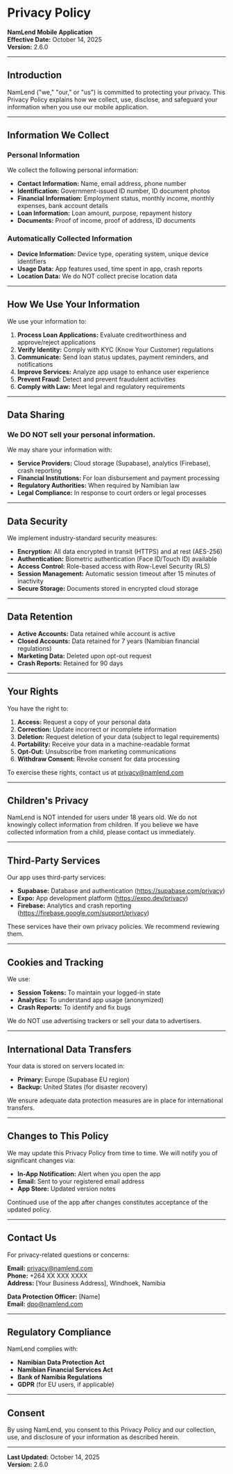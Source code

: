 # Privacy Policy
**NamLend Mobile Application**  
**Effective Date:** October 14, 2025  
**Version:** 2.6.0

---

## Introduction

NamLend ("we," "our," or "us") is committed to protecting your privacy. This Privacy Policy explains how we collect, use, disclose, and safeguard your information when you use our mobile application.

---

## Information We Collect

### Personal Information
We collect the following personal information:

- **Contact Information:** Name, email address, phone number
- **Identification:** Government-issued ID number, ID document photos
- **Financial Information:** Employment status, monthly income, monthly expenses, bank account details
- **Loan Information:** Loan amount, purpose, repayment history
- **Documents:** Proof of income, proof of address, ID documents

### Automatically Collected Information
- **Device Information:** Device type, operating system, unique device identifiers
- **Usage Data:** App features used, time spent in app, crash reports
- **Location Data:** We do NOT collect precise location data

---

## How We Use Your Information

We use your information to:

1. **Process Loan Applications:** Evaluate creditworthiness and approve/reject applications
2. **Verify Identity:** Comply with KYC (Know Your Customer) regulations
3. **Communicate:** Send loan status updates, payment reminders, and notifications
4. **Improve Services:** Analyze app usage to enhance user experience
5. **Prevent Fraud:** Detect and prevent fraudulent activities
6. **Comply with Law:** Meet legal and regulatory requirements

---

## Data Sharing

### We DO NOT sell your personal information.

We may share your information with:

- **Service Providers:** Cloud storage (Supabase), analytics (Firebase), crash reporting
- **Financial Institutions:** For loan disbursement and payment processing
- **Regulatory Authorities:** When required by Namibian law
- **Legal Compliance:** In response to court orders or legal processes

---

## Data Security

We implement industry-standard security measures:

- **Encryption:** All data encrypted in transit (HTTPS) and at rest (AES-256)
- **Authentication:** Biometric authentication (Face ID/Touch ID) available
- **Access Control:** Role-based access with Row-Level Security (RLS)
- **Session Management:** Automatic session timeout after 15 minutes of inactivity
- **Secure Storage:** Documents stored in encrypted cloud storage

---

## Data Retention

- **Active Accounts:** Data retained while account is active
- **Closed Accounts:** Data retained for 7 years (Namibian financial regulations)
- **Marketing Data:** Deleted upon opt-out request
- **Crash Reports:** Retained for 90 days

---

## Your Rights

You have the right to:

1. **Access:** Request a copy of your personal data
2. **Correction:** Update incorrect or incomplete information
3. **Deletion:** Request deletion of your data (subject to legal requirements)
4. **Portability:** Receive your data in a machine-readable format
5. **Opt-Out:** Unsubscribe from marketing communications
6. **Withdraw Consent:** Revoke consent for data processing

To exercise these rights, contact us at privacy@namlend.com

---

## Children's Privacy

NamLend is NOT intended for users under 18 years old. We do not knowingly collect information from children. If you believe we have collected information from a child, please contact us immediately.

---

## Third-Party Services

Our app uses third-party services:

- **Supabase:** Database and authentication (https://supabase.com/privacy)
- **Expo:** App development platform (https://expo.dev/privacy)
- **Firebase:** Analytics and crash reporting (https://firebase.google.com/support/privacy)

These services have their own privacy policies. We recommend reviewing them.

---

## Cookies and Tracking

We use:

- **Session Tokens:** To maintain your logged-in state
- **Analytics:** To understand app usage (anonymized)
- **Crash Reports:** To identify and fix bugs

We do NOT use advertising trackers or sell your data to advertisers.

---

## International Data Transfers

Your data is stored on servers located in:

- **Primary:** Europe (Supabase EU region)
- **Backup:** United States (for disaster recovery)

We ensure adequate data protection measures are in place for international transfers.

---

## Changes to This Policy

We may update this Privacy Policy from time to time. We will notify you of significant changes via:

- **In-App Notification:** Alert when you open the app
- **Email:** Sent to your registered email address
- **App Store:** Updated version notes

Continued use of the app after changes constitutes acceptance of the updated policy.

---

## Contact Us

For privacy-related questions or concerns:

**Email:** privacy@namlend.com  
**Phone:** +264 XX XXX XXXX  
**Address:** [Your Business Address], Windhoek, Namibia

**Data Protection Officer:** [Name]  
**Email:** dpo@namlend.com

---

## Regulatory Compliance

NamLend complies with:

- **Namibian Data Protection Act**
- **Namibian Financial Services Act**
- **Bank of Namibia Regulations**
- **GDPR** (for EU users, if applicable)

---

## Consent

By using NamLend, you consent to this Privacy Policy and our collection, use, and disclosure of your information as described herein.

---

**Last Updated:** October 14, 2025  
**Version:** 2.6.0
